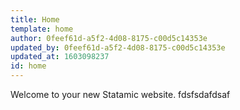 ```yaml
---
title: Home
template: home
author: 0feef61d-a5f2-4d08-8175-c00d5c14353e
updated_by: 0feef61d-a5f2-4d08-8175-c00d5c14353e
updated_at: 1603098237
id: home
---
```

Welcome to your new Statamic website.
fdsfsdafdsaf